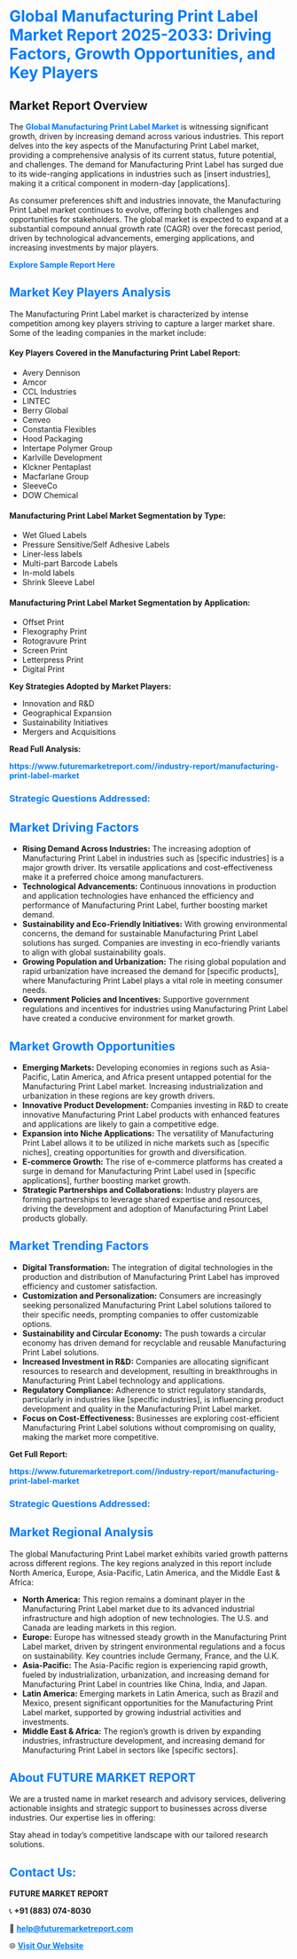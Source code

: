 <h1 style="color: #007BFF;">Global Manufacturing Print Label Market Report 2025-2033: Driving Factors, Growth Opportunities, and Key Players</h1>

<section id="overview">
<h2>Market Report Overview</h2>
<p>The <a href="https://www.futuremarketreport.com//industry-report/manufacturing-print-label-market" style="color: #007BFF; text-decoration: none;"><strong>Global Manufacturing Print Label Market</strong></a> is witnessing significant growth, driven by increasing demand across various industries. This report delves into the key aspects of the Manufacturing Print Label market, providing a comprehensive analysis of its current status, future potential, and challenges. The demand for Manufacturing Print Label has surged due to its wide-ranging applications in industries such as [insert industries], making it a critical component in modern-day [applications].</p>
<p>As consumer preferences shift and industries innovate, the Manufacturing Print Label market continues to evolve, offering both challenges and opportunities for stakeholders. The global market is expected to expand at a substantial compound annual growth rate (CAGR) over the forecast period, driven by technological advancements, emerging applications, and increasing investments by major players.</p>
</section>

<section id="overview">
<p><a href="https://www.futuremarketreport.com//request-sample/reportId=55634" style="color: #007BFF; text-decoration: none;"><strong>Explore Sample Report Here</strong></a></p>
</section>

<section id="key-players">
<h2 style="color: #007BFF;">Market Key Players Analysis</h2>
<p>The Manufacturing Print Label market is characterized by intense competition among key players striving to capture a larger market share. Some of the leading companies in the market include:</p>
<h4>Key Players Covered in the Manufacturing Print Label Report:</h4>
<ul><li>Avery Dennison</li><li>Amcor</li><li>CCL Industries</li><li>LINTEC</li><li>Berry Global</li><li>Cenveo</li><li>Constantia Flexibles</li><li>Hood Packaging</li><li>Intertape Polymer Group</li><li>Karlville Development</li><li>Klckner Pentaplast</li><li>Macfarlane Group</li><li>SleeveCo</li><li>DOW Chemical</li></ul>
<h4>Manufacturing Print Label Market Segmentation by Type:</h4>
<ul><li>Wet Glued Labels</li><li>Pressure Sensitive/Self Adhesive Labels</li><li>Liner-less labels</li><li>Multi-part Barcode Labels</li><li>In-mold labels</li><li>Shrink Sleeve Label</li></ul>

<h4>Manufacturing Print Label Market Segmentation by Application:</h4>
<ul><li>Offset Print</li><li>Flexography Print</li><li>Rotogravure Print</li><li>Screen Print</li><li>Letterpress Print</li><li>Digital Print</li></ul>
<p><strong>Key Strategies Adopted by Market Players:</strong></p>
<ul>
<li>Innovation and R&D</li>
<li>Geographical Expansion</li>
<li>Sustainability Initiatives</li>
<li>Mergers and Acquisitions</li>
</ul>
</section>

<section>
<p><strong>Read Full Analysis: </strong></p><a href="https://www.futuremarketreport.com//industry-report/manufacturing-print-label-market" style="color: #007BFF; text-decoration: none;"><strong>https://www.futuremarketreport.com//industry-report/manufacturing-print-label-market</strong></a>
<h3 style="color: #007BFF;">Strategic Questions Addressed:</h3>
</section>

<section id="driving-factors">
<h2 style="color: #007BFF;">Market Driving Factors</h2>
<ul>
<li><strong>Rising Demand Across Industries:</strong> The increasing adoption of Manufacturing Print Label in industries such as [specific industries] is a major growth driver. Its versatile applications and cost-effectiveness make it a preferred choice among manufacturers.</li>
<li><strong>Technological Advancements:</strong> Continuous innovations in production and application technologies have enhanced the efficiency and performance of Manufacturing Print Label, further boosting market demand.</li>
<li><strong>Sustainability and Eco-Friendly Initiatives:</strong> With growing environmental concerns, the demand for sustainable Manufacturing Print Label solutions has surged. Companies are investing in eco-friendly variants to align with global sustainability goals.</li>
<li><strong>Growing Population and Urbanization:</strong> The rising global population and rapid urbanization have increased the demand for [specific products], where Manufacturing Print Label plays a vital role in meeting consumer needs.</li>
<li><strong>Government Policies and Incentives:</strong> Supportive government regulations and incentives for industries using Manufacturing Print Label have created a conducive environment for market growth.</li>
</ul>
</section>

<section id="growth-opportunities">
<h2 style="color: #007BFF;">Market Growth Opportunities</h2>
<ul>
<li><strong>Emerging Markets:</strong> Developing economies in regions such as Asia-Pacific, Latin America, and Africa present untapped potential for the Manufacturing Print Label market. Increasing industrialization and urbanization in these regions are key growth drivers.</li>
<li><strong>Innovative Product Development:</strong> Companies investing in R&D to create innovative Manufacturing Print Label products with enhanced features and applications are likely to gain a competitive edge.</li>
<li><strong>Expansion into Niche Applications:</strong> The versatility of Manufacturing Print Label allows it to be utilized in niche markets such as [specific niches], creating opportunities for growth and diversification.</li>
<li><strong>E-commerce Growth:</strong> The rise of e-commerce platforms has created a surge in demand for Manufacturing Print Label used in [specific applications], further boosting market growth.</li>
<li><strong>Strategic Partnerships and Collaborations:</strong> Industry players are forming partnerships to leverage shared expertise and resources, driving the development and adoption of Manufacturing Print Label products globally.</li>
</ul>
</section>

<section id="trending-factors">
<h2 style="color: #007BFF;">Market Trending Factors</h2>
<ul>
<li><strong>Digital Transformation:</strong> The integration of digital technologies in the production and distribution of Manufacturing Print Label has improved efficiency and customer satisfaction.</li>
<li><strong>Customization and Personalization:</strong> Consumers are increasingly seeking personalized Manufacturing Print Label solutions tailored to their specific needs, prompting companies to offer customizable options.</li>
<li><strong>Sustainability and Circular Economy:</strong> The push towards a circular economy has driven demand for recyclable and reusable Manufacturing Print Label solutions.</li>
<li><strong>Increased Investment in R&D:</strong> Companies are allocating significant resources to research and development, resulting in breakthroughs in Manufacturing Print Label technology and applications.</li>
<li><strong>Regulatory Compliance:</strong> Adherence to strict regulatory standards, particularly in industries like [specific industries], is influencing product development and quality in the Manufacturing Print Label market.</li>
<li><strong>Focus on Cost-Effectiveness:</strong> Businesses are exploring cost-efficient Manufacturing Print Label solutions without compromising on quality, making the market more competitive.</li>
</ul>
</section>

<section>
<p><strong>Get Full Report: </strong></p><a href="https://www.futuremarketreport.com//industry-report/manufacturing-print-label-market" style="color: #007BFF; text-decoration: none;"><strong>https://www.futuremarketreport.com//industry-report/manufacturing-print-label-market</strong></a>
<h3 style="color: #007BFF;">Strategic Questions Addressed:</h3>
</section>


<section id="regional-analysis">
<h2 style="color: #007BFF;">Market Regional Analysis</h2>
<p>The global Manufacturing Print Label market exhibits varied growth patterns across different regions. The key regions analyzed in this report include North America, Europe, Asia-Pacific, Latin America, and the Middle East & Africa:</p>
<ul>
<li><strong>North America:</strong> This region remains a dominant player in the Manufacturing Print Label market due to its advanced industrial infrastructure and high adoption of new technologies. The U.S. and Canada are leading markets in this region.</li>
<li><strong>Europe:</strong> Europe has witnessed steady growth in the Manufacturing Print Label market, driven by stringent environmental regulations and a focus on sustainability. Key countries include Germany, France, and the U.K.</li>
<li><strong>Asia-Pacific:</strong> The Asia-Pacific region is experiencing rapid growth, fueled by industrialization, urbanization, and increasing demand for Manufacturing Print Label in countries like China, India, and Japan.</li>
<li><strong>Latin America:</strong> Emerging markets in Latin America, such as Brazil and Mexico, present significant opportunities for the Manufacturing Print Label market, supported by growing industrial activities and investments.</li>
<li><strong>Middle East & Africa:</strong> The region’s growth is driven by expanding industries, infrastructure development, and increasing demand for Manufacturing Print Label in sectors like [specific sectors].</li>
</ul>
</section>

<footer>
<h2 style="color: #007BFF;">About FUTURE MARKET REPORT</h2>
<p>We are a trusted name in market research and advisory services, delivering actionable insights and strategic support to businesses across diverse industries. Our expertise lies in offering:</p>

<p>Stay ahead in today’s competitive landscape with our tailored research solutions.</p>

<h2 style="color: #007BFF;">Contact Us:</h2>
<p><strong>FUTURE MARKET REPORT</strong></p>
<p>📞 <strong>+91 (883) 074-8030</strong></p>
<p>📧 <strong><a href="mailto:help@futuremarketreport.com" style="color: #007BFF;">help@futuremarketreport.com</a></strong></p>
<p>🌐 <strong><a href="https://www.futuremarketreport.com/" style="color: #007BFF;">Visit Our Website</a></strong></p>
</footer>